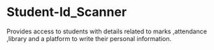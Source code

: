 # Student-Id_Scanner
Provides access to students with details related to marks ,attendance ,library and a platform to write their personal information.
